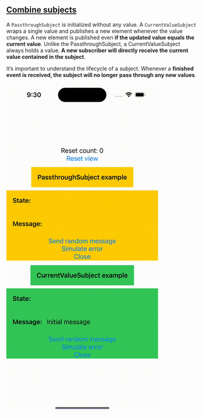 ## [Combine subjects](https://www.avanderlee.com/combine/passthroughsubject-currentvaluesubject-explained/)

A `PassthroughSubject` is initialized without any value. A `CurrentValueSubject` wraps a single value and publishes a new element whenever the value changes. A new element is published even **if the updated value equals the current value**. Unlike the PassthroughSubject, a CurrentValueSubject always holds a value. **A new subscriber will directly receive the current value contained in the subject**.

It’s important to understand the lifecycle of a subject. Whenever a **finished event is received, the subject will no longer pass through any new values**.

<img src="preview.gif">
